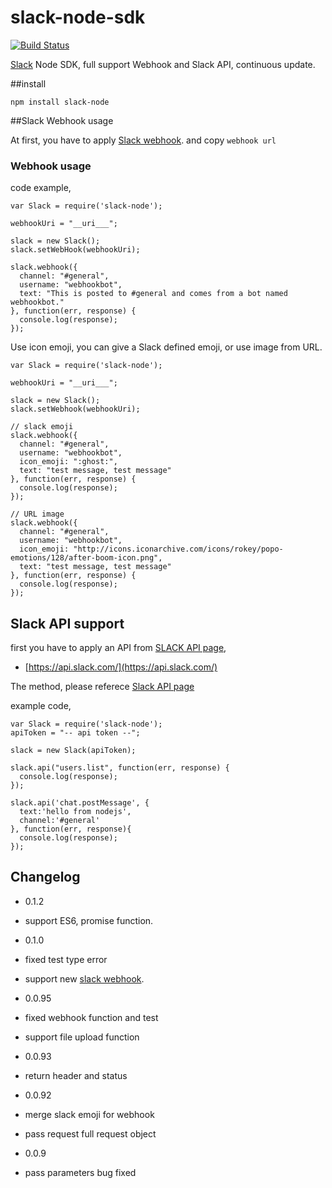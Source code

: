 slack-node-sdk
==============

[![Build Status](https://travis-ci.org/clonn/slack-node-sdk.svg?branch=master)](https://travis-ci.org/clonn/slack-node-sdk)

[Slack](https://slack.com/) Node SDK, full support Webhook and Slack API, continuous update.

##install

    npm install slack-node

##Slack Webhook usage

At first, you have to apply [Slack webhook](https://my.slack.com/services/new/incoming-webhook).
and copy `webhook url`

### Webhook usage

code example,

    var Slack = require('slack-node');

    webhookUri = "__uri___";

    slack = new Slack();
    slack.setWebHook(webhookUri);

    slack.webhook({
      channel: "#general",
      username: "webhookbot",
      text: "This is posted to #general and comes from a bot named webhookbot."
    }, function(err, response) {
      console.log(response);
    });

Use icon emoji, you can give a Slack defined emoji, or use image from URL.


    var Slack = require('slack-node');

    webhookUri = "__uri___";

    slack = new Slack();
    slack.setWebhook(webhookUri);

    // slack emoji
    slack.webhook({
      channel: "#general",
      username: "webhookbot",
      icon_emoji: ":ghost:",
      text: "test message, test message"
    }, function(err, response) {
      console.log(response);
    });

    // URL image
    slack.webhook({
      channel: "#general",
      username: "webhookbot",
      icon_emoji: "http://icons.iconarchive.com/icons/rokey/popo-emotions/128/after-boom-icon.png",
      text: "test message, test message"
    }, function(err, response) {
      console.log(response);
    });

## Slack API support

first you have to apply an API from [SLACK API page](https://api.slack.com/),

 * [https://api.slack.com/](https://api.slack.com/)

The method, please referece [Slack API page](https://api.slack.com/)

example code,

    var Slack = require('slack-node');
    apiToken = "-- api token --";

    slack = new Slack(apiToken);

    slack.api("users.list", function(err, response) {
      console.log(response);
    });

    slack.api('chat.postMessage', {
      text:'hello from nodejs', 
      channel:'#general'
    }, function(err, response){
      console.log(response);
    });

## Changelog

 * 0.1.2
  * support ES6, promise function.
 
 * 0.1.0
  * fixed test type error
  * support new [slack webhook](https://api.slack.com/incoming-webhooks).
 
 * 0.0.95
  * fixed webhook function and test
  * support file upload function
 
 * 0.0.93
  * return header and status

 * 0.0.92
  * merge slack emoji for webhook
  * pass request full request object

 * 0.0.9
  * pass parameters bug fixed
